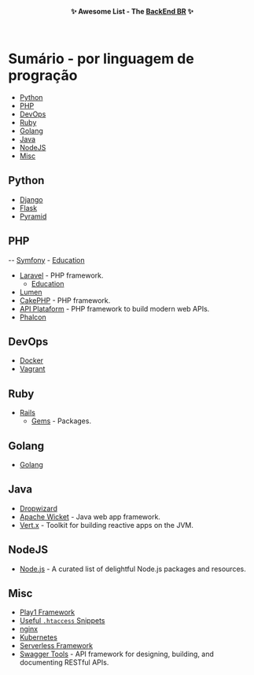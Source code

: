
<p align="center">
	<b>✨ Awesome List - The <a href="https://backend-br.github.io/">BackEnd BR</a> ✨</b>
</p>

<br>

# Sumário - por linguagem de progração

- [Python](#python)
- [PHP](#php)   
- [DevOps](#devops)   
- [Ruby](#ruby)
- [Golang](#golang)
- [Java](#java)
- [NodeJS](#nodejs)
- [Misc](#misc)   


## Python
- [Django](https://github.com/rosarior/awesome-django)
- [Flask](https://github.com/humiaozuzu/awesome-flask)
- [Pyramid](https://github.com/uralbash/awesome-pyramid) 

## PHP
-- [Symfony](https://github.com/sitepoint/awesome-symfony)
	- [Education](https://github.com/pehapkari/awesome-symfony-education)
- [Laravel](https://github.com/chiraggude/awesome-laravel) - PHP framework.
	- [Education](https://github.com/fukuball/Awesome-Laravel-Education/blob/master/langs/en_US.md)
- [Lumen](https://github.com/unicodeveloper/awesome-lumen)
- [CakePHP](https://github.com/friendsofcake/awesome-cakephp) - PHP framework.
- [API Plataform](https://github.com/api-platform/api-platform) - PHP framework to build modern web APIs.
- [Phalcon](https://github.com/phalcon/awesome-phalcon)

## DevOps
- [Docker](https://github.com/veggiemonk/awesome-docker)
- [Vagrant](https://github.com/iJackUA/awesome-vagrant)

## Ruby
- [Rails](https://github.com/ekremkaraca/awesome-rails)
	- [Gems](https://github.com/hothero/awesome-rails-gem) - Packages.

## Golang
- [Golang](https://github.com/avelino/awesome-go)

## Java
- [Dropwizard](https://github.com/stve/awesome-dropwizard)
- [Apache Wicket](https://github.com/PhantomYdn/awesome-wicket) - Java web app framework.
- [Vert.x](https://github.com/vert-x3/vertx-awesome) - Toolkit for building reactive apps on the JVM.

## NodeJS
- [Node.js](https://github.com/sindresorhus/awesome-nodejs) - A curated list of delightful Node.js packages and resources.

## Misc
- [Play1 Framework](https://github.com/PerfectCarl/awesome-play1)
- [Useful `.htaccess` Snippets](https://github.com/phanan/htaccess)
- [nginx](https://github.com/fcambus/nginx-resources)
- [Kubernetes](https://github.com/ramitsurana/awesome-kubernetes)
- [Serverless Framework](https://github.com/JustServerless/awesome-serverless)
- [Swagger Tools](https://github.com/swagger-api) - API framework for designing, building, and documenting RESTful APIs.
